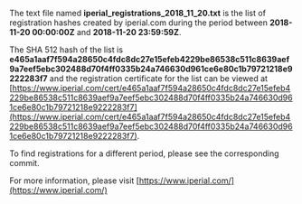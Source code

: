 The text file named **iperial_registrations_2018_11_20.txt** is the list of registration hashes created by iperial.com during the period between **2018-11-20 00:00:00Z** and **2018-11-20 23:59:59Z**.

The SHA 512 hash of the list is **e465a1aaf7f594a28650c4fdc8dc27e15efeb4229be86538c511c8639aef9a7eef5ebc302488d70f4ff0335b24a746630d961ce6e80c1b79721218e9222283f7** and the registration certificate for the list can be viewed at [https://www.iperial.com/cert/e465a1aaf7f594a28650c4fdc8dc27e15efeb4229be86538c511c8639aef9a7eef5ebc302488d70f4ff0335b24a746630d961ce6e80c1b79721218e9222283f7](https://www.iperial.com/cert/e465a1aaf7f594a28650c4fdc8dc27e15efeb4229be86538c511c8639aef9a7eef5ebc302488d70f4ff0335b24a746630d961ce6e80c1b79721218e9222283f7).

To find registrations for a different period, please see the corresponding commit.

For more information, please visit [https://www.iperial.com/](https://www.iperial.com/)
